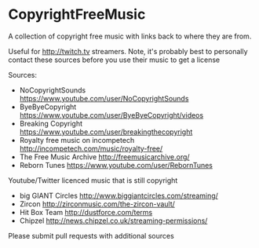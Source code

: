 CopyrightFreeMusic
==================

A collection of copyright free music with links back to where they are from. 

Useful for http://twitch.tv streamers. Note, it's probably best to personally
contact these sources before you use their music to get a license

Sources:

* NoCopyrightSounds https://www.youtube.com/user/NoCopyrightSounds
* ByeByeCopyright https://www.youtube.com/user/ByeByeCopyright/videos
* Breaking Copyright https://www.youtube.com/user/breakingthecopyright
* Royalty free music on incompetech http://incompetech.com/music/royalty-free/
* The Free Music Archive http://freemusicarchive.org/
* Reborn Tunes https://www.youtube.com/user/RebornTunes

Youtube/Twitter licenced music that is still copyright

* big GIANT Circles http://www.biggiantcircles.com/streaming/
* Zircon http://zirconmusic.com/the-zircon-vault/
* Hit Box Team http://dustforce.com/terms
* Chipzel http://news.chipzel.co.uk/streaming-permissions/


Please submit pull requests with additional sources
